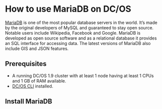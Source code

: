 # How to use MariaDB on DC/OS

[MariaDB](https://mariadb.org) is one of the most popular database servers in the world. It’s made by the original developers of MySQL and guaranteed to stay open source. Notable users include Wikipedia, Facebook and Google. MariaDB is developed as open source software and as a relational database it provides an SQL interface for accessing data. The latest versions of MariaDB also include GIS and JSON features.

## Prerequisites

- A running DC/OS 1.9 cluster with at least 1 node having at least 1 CPUs and 1 GB of RAM available.
- [DC/OS CLI](https://dcos.io/docs/1.9/usage/cli/install/) installed.

## Install MariaDB
